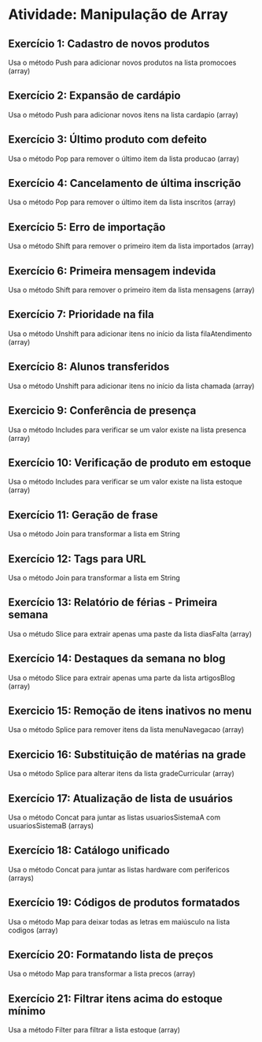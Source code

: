 # Atividade: Manipulação de Array

## Exercício 1: Cadastro de novos produtos
Usa o método Push para adicionar novos produtos na lista promocoes (array)

## Exercício 2: Expansão de cardápio
Usa o método Push para adicionar novos itens na lista cardapio (array)

## Exercício 3: Último produto com defeito
Usa o método Pop para remover o último item da lista producao (array)

## Exercício 4: Cancelamento de última inscrição
Usa o método Pop para remover o último item da lista inscritos (array)

## Exercício 5: Erro de importação
Usa o método Shift para remover o primeiro item da lista importados (array)

## Exercício 6: Primeira mensagem indevida
Usa o método Shift para remover o primeiro item da lista mensagens (array)

## Exercício 7: Prioridade na fila
Usa o método Unshift para adicionar itens no início da lista filaAtendimento (array)

## Exercício 8: Alunos transferidos
Usa o método Unshift para adicionar itens no início da lista chamada (array)

## Exercicio 9: Conferência de presença
Usa o método Includes para verificar se um valor existe na lista presenca (array)

## Exercício 10: Verificação de produto em estoque
Usa o método Includes para verificar se um valor existe na lista estoque (array)

## Exercício 11: Geração de frase
Usa o método Join para transformar a lista em String 

## Exercício 12: Tags para URL
Usa o método Join para transformar a lista em String 

## Exercício 13: Relatório de férias - Primeira semana
Usa o métudo Slice para extrair apenas uma paste da lista diasFalta (array)

## Exercício 14: Destaques da semana no blog
Usa o método Slice para extrair apenas uma parte da lista artigosBlog (array)

## Exercicio 15: Remoção de itens inativos no menu
Usa o método Splice para remover itens da lista menuNavegacao (array)

## Exercicio 16: Substituição de matérias na grade
Usa o método Splice para alterar itens da lista gradeCurricular (array)

## Exercício 17: Atualização de lista de usuários
Usa o método Concat para juntar as listas usuariosSistemaA com usuariosSistemaB (arrays)

## Exercício 18: Catálogo unificado
Usa o método Concat para juntar as listas hardware com perifericos (arrays)

## Exercício 19: Códigos de produtos formatados
Usa o método Map para deixar todas as letras em maiúsculo na lista codigos (array)

## Exercício 20: Formatando lista de preços
Usa o método Map para transformar a lista precos (array)

## Exercício 21:  Filtrar itens acima do estoque mínimo
Usa a método Filter para filtrar a lista estoque (array)